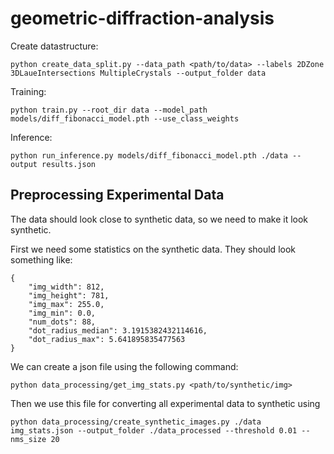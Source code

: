 # geometric-diffraction-analysis

Create datastructure:
```
python create_data_split.py --data_path <path/to/data> --labels 2DZone 3DLaueIntersections MultipleCrystals --output_folder data
```

Training:
```
python train.py --root_dir data --model_path models/diff_fibonacci_model.pth --use_class_weights
```


Inference:
```
python run_inference.py models/diff_fibonacci_model.pth ./data --output results.json
```


## Preprocessing Experimental Data

The data should look close to synthetic data, so we need to make it look synthetic.

First we need some statistics on the synthetic data. They should look something like:
```
{
    "img_width": 812,
    "img_height": 781,
    "img_max": 255.0,
    "img_min": 0.0,
    "num_dots": 88,
    "dot_radius_median": 3.1915382432114616,
    "dot_radius_max": 5.641895835477563
}
```

We can create a json file using the following command:
```
python data_processing/get_img_stats.py <path/to/synthetic/img>
```

Then we use this file for converting all experimental data to synthetic using
```
python data_processing/create_synthetic_images.py ./data img_stats.json --output_folder ./data_processed --threshold 0.01 --nms_size 20
```
